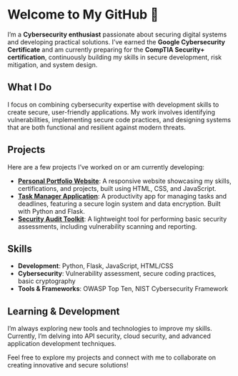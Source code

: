 # Welcome to My GitHub 👋

I’m a **Cybersecurity enthusiast** passionate about securing digital systems and developing practical solutions. I’ve earned the **Google Cybersecurity Certificate** and am currently preparing for the **CompTIA Security+ certification**, continuously building my skills in secure development, risk mitigation, and system design.

## What I Do  
I focus on combining cybersecurity expertise with development skills to create secure, user-friendly applications. My work involves identifying vulnerabilities, implementing secure code practices, and designing systems that are both functional and resilient against modern threats.

## Projects  
Here are a few projects I’ve worked on or am currently developing:  
- **[Personal Portfolio Website](#)**: A responsive website showcasing my skills, certifications, and projects, built using HTML, CSS, and JavaScript.  
- **[Task Manager Application](#)**: A productivity app for managing tasks and deadlines, featuring a secure login system and data encryption. Built with Python and Flask.  
- **[Security Audit Toolkit](#)**: A lightweight tool for performing basic security assessments, including vulnerability scanning and reporting.  

## Skills  
- **Development**: Python, Flask, JavaScript, HTML/CSS  
- **Cybersecurity**: Vulnerability assessment, secure coding practices, basic cryptography  
- **Tools & Frameworks**: OWASP Top Ten, NIST Cybersecurity Framework  

## Learning & Development  
I’m always exploring new tools and technologies to improve my skills. Currently, I’m delving into API security, cloud security, and advanced application development techniques.

Feel free to explore my projects and connect with me to collaborate on creating innovative and secure solutions!
